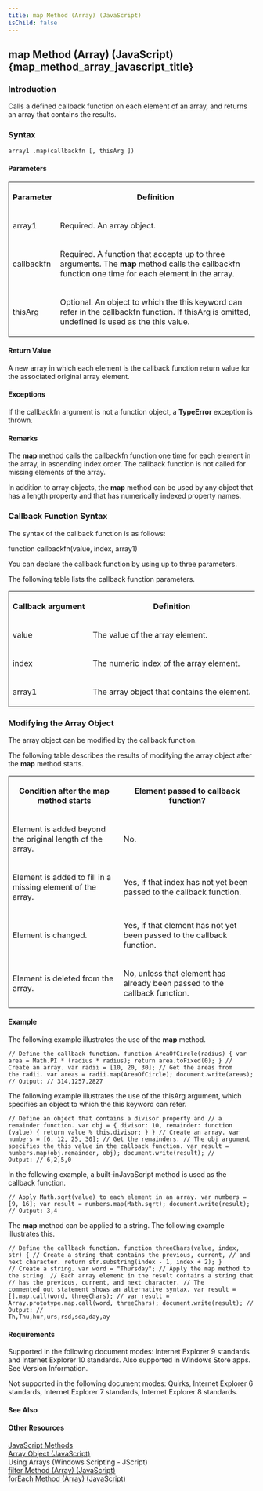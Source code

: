 ```yaml
---
title: map Method (Array) (JavaScript)
isChild: false
---
```


## map Method (Array) (JavaScript) {map_method_array_javascript_title}

### Introduction 

 Calls a defined callback function on each element of an array, and returns an array that contains the results.

### Syntax 

```
array1 .map(callbackfn [, thisArg ])
```

#### Parameters 

<div id="parametersSection" class="section" name="collapseableSection" style="">
  <div class="caption"></div>
  <div class="tableSection">
    <table width="50%" cellspacing="2" cellpadding="5" frame="lhs">
      <tr>
        <th>
          <p xmlns:util="util">
            Parameter
          </p>
        </th>
        <th>
          <p xmlns:util="util">
            Definition
          </p>
        </th>
      </tr>
      <tr>
        <td>
          <p xmlns:util="util">
            <span class="parameter" sdata="paramReference">array1</span>
          </p>
        </td>
        <td>
          <p xmlns:util="util">
            Required. An array object.
          </p>
        </td>
      </tr>
      <tr>
        <td>
          <p xmlns:util="util">
            <span class="parameter" sdata="paramReference">callbackfn</span>
          </p>
        </td>
        <td>
          <p xmlns:util="util">
            Required. A function that accepts up to three arguments. The <b>map</b> method calls the <span class="parameter" sdata="paramReference">callbackfn</span> function one time for each
            element in the array.
          </p>
        </td>
      </tr>
      <tr>
        <td>
          <p xmlns:util="util">
            <span class="parameter" sdata="paramReference">thisArg</span>
          </p>
        </td>
        <td>
          <p xmlns:util="util">
            Optional. An object to which the <span sdata="langKeyword" value="this"><span class="keyword">this</span></span> keyword can refer in the <span class="parameter" sdata=
            "paramReference">callbackfn</span> function. If <span class="parameter" sdata="paramReference">thisArg</span> is omitted, <span sdata="langKeyword" value="undefined"><span class=
            "keyword">undefined</span></span> is used as the <span sdata="langKeyword" value="this"><span class="keyword">this</span></span> value.
          </p>
        </td>
      </tr>
    </table>
  </div>
</div>

#### Return Value 

<div id="returnValueSection" class="section" name="collapseableSection" style="">
  <p xmlns:util="util">
    A new array in which each element is the callback function return value for the associated original array element.
  </p>
</div>

#### Exceptions 

<div id="ddueExceptionsSection" class="section" name="collapseableSection" style="">
  <p xmlns:util="util">
    If the <span class="parameter" sdata="paramReference">callbackfn</span> argument is not a function object, a <b>TypeError</b> exception is thrown.
  </p>
</div>

#### Remarks 

<div id="languageReferenceRemarksSection" class="section" name="collapseableSection" style="">
  <p xmlns:util="util">
    The <b>map</b> method calls the <span class="parameter" sdata="paramReference">callbackfn</span> function one time for each element in the array, in ascending index order. The callback function
    is not called for missing elements of the array.
  </p>
  <p xmlns:util="util">
    In addition to array objects, the <b>map</b> method can be used by any object that has a <span sdata="langKeyword" value="length"><span class="keyword">length</span></span> property and that has
    numerically indexed property names.
  </p>
  <h3 class="subHeading">
    Callback Function Syntax
  </h3>
  <div class="subsection">
    <p xmlns:util="util">
      The syntax of the callback function is as follows:
    </p>
    <p xmlns:util="util">
      <span class="code">function callbackfn(value, index, array1)</span>
    </p>
    <p xmlns:util="util">
      You can declare the callback function by using up to three parameters.
    </p>
    <p xmlns:util="util">
      The following table lists the callback function parameters.
    </p>
    <div class="caption"></div>
    <div class="tableSection">
      <table width="50%" cellspacing="2" cellpadding="5" frame="lhs">
        <tr>
          <th>
            <p xmlns:util="util">
              Callback argument
            </p>
          </th>
          <th>
            <p xmlns:util="util">
              Definition
            </p>
          </th>
        </tr>
        <tr>
          <td>
            <p xmlns:util="util">
              <span class="parameter" sdata="paramReference">value</span>
            </p>
          </td>
          <td>
            <p xmlns:util="util">
              The value of the array element.
            </p>
          </td>
        </tr>
        <tr>
          <td>
            <p xmlns:util="util">
              <span class="parameter" sdata="paramReference">index</span>
            </p>
          </td>
          <td>
            <p xmlns:util="util">
              The numeric index of the array element.
            </p>
          </td>
        </tr>
        <tr>
          <td>
            <p xmlns:util="util">
              <span class="parameter" sdata="paramReference">array1</span>
            </p>
          </td>
          <td>
            <p xmlns:util="util">
              The array object that contains the element.
            </p>
          </td>
        </tr>
      </table>
    </div>
  </div>
  <h3 class="subHeading">
    Modifying the Array Object
  </h3>
  <div class="subsection">
    <p xmlns:util="util">
      The array object can be modified by the callback function.
    </p>
    <p xmlns:util="util">
      The following table describes the results of modifying the array object after the <b>map</b> method starts.
    </p>
    <div class="caption"></div>
    <div class="tableSection">
      <table width="50%" cellspacing="2" cellpadding="5" frame="lhs">
        <tr>
          <th>
            <p xmlns:util="util">
              Condition after the <b>map</b> method starts
            </p>
          </th>
          <th>
            <p xmlns:util="util">
              Element passed to callback function?
            </p>
          </th>
        </tr>
        <tr>
          <td>
            <p xmlns:util="util">
              Element is added beyond the original length of the array.
            </p>
          </td>
          <td>
            <p xmlns:util="util">
              No.
            </p>
          </td>
        </tr>
        <tr>
          <td>
            <p xmlns:util="util">
              Element is added to fill in a missing element of the array.
            </p>
          </td>
          <td>
            <p xmlns:util="util">
              Yes, if that index has not yet been passed to the callback function.
            </p>
          </td>
        </tr>
        <tr>
          <td>
            <p xmlns:util="util">
              Element is changed.
            </p>
          </td>
          <td>
            <p xmlns:util="util">
              Yes, if that element has not yet been passed to the callback function.
            </p>
          </td>
        </tr>
        <tr>
          <td>
            <p xmlns:util="util">
              Element is deleted from the array.
            </p>
          </td>
          <td>
            <p xmlns:util="util">
              No, unless that element has already been passed to the callback function.
            </p>
          </td>
        </tr>
      </table>
    </div>
  </div>
</div>

#### Example 

<p xmlns:util="util">
  The following example illustrates the use of the <b>map</b> method.
</p>

```
// Define the callback function. function AreaOfCircle(radius) { var area = Math.PI * (radius * radius); return area.toFixed(0); } // Create an array. var radii = [10, 20, 30]; // Get the areas from
the radii. var areas = radii.map(AreaOfCircle); document.write(areas); // Output: // 314,1257,2827
```

<p xmlns:util="util">
  The following example illustrates the use of the <span class="parameter" sdata="paramReference">thisArg</span> argument, which specifies an object to which the <span sdata="langKeyword" value=
  "this"><span class="keyword">this</span></span> keyword can refer.
</p>

```
// Define an object that contains a divisor property and // a remainder function. var obj = { divisor: 10, remainder: function (value) { return value % this.divisor; } } // Create an array. var
numbers = [6, 12, 25, 30]; // Get the remainders. // The obj argument specifies the this value in the callback function. var result = numbers.map(obj.remainder, obj); document.write(result); //
Output: // 6,2,5,0
```

<p xmlns:util="util">
  In the following example, a built-inJavaScript method is used as the callback function.
</p>

```
// Apply Math.sqrt(value) to each element in an array. var numbers = [9, 16]; var result = numbers.map(Math.sqrt); document.write(result); // Output: 3,4
```

<p xmlns:util="util">
  The <b>map</b> method can be applied to a string. The following example illustrates this.
</p>

```
// Define the callback function. function threeChars(value, index, str) { // Create a string that contains the previous, current, // and next character. return str.substring(index - 1, index + 2); }
// Create a string. var word = "Thursday"; // Apply the map method to the string. // Each array element in the result contains a string that // has the previous, current, and next character. // The
commented out statement shows an alternative syntax. var result = [].map.call(word, threeChars); // var result = Array.prototype.map.call(word, threeChars); document.write(result); // Output: //
Th,Thu,hur,urs,rsd,sda,day,ay
```

#### Requirements 

<div id="requirementsTitleSection" class="section" name="collapseableSection" style="">
  <p xmlns:util="util"></p>
  <p>
    Supported in the following document modes: Internet Explorer 9 standards and Internet Explorer 10 standards. Also supported in Windows Store apps. See Version Information.
  </p>
  <p>
    Not supported in the following document modes: Quirks, Internet Explorer 6 standards, Internet Explorer 7 standards, Internet Explorer 8 standards.
  </p>
</div>

#### See Also 

<div id="seeAlsoSection" class="section" name="collapseableSection" style="">
  <h4 class="subHeading">
    Other Resources
  </h4>
  <div class="seeAlsoStyle">
    <span sdata="link" xmlns:util="util"><a href="003747e2-7860-4c96-b129-5180ae0fe745.htm">JavaScript Methods</a></span>
  </div>
  <div class="seeAlsoStyle">
    <span sdata="link" xmlns:util="util"><a href="08e5f552-0797-4b48-8164-609582fc18c9.htm">Array Object (JavaScript)</a></span>
  </div>
  <div class="seeAlsoStyle">
    <span sdata="link" xmlns:util="util">Using Arrays (Windows Scripting - JScript)</span>
  </div>
  <div class="seeAlsoStyle">
    <span sdata="link" xmlns:util="util"><a href="1d260370-9e6e-43fc-870f-2d35850db7ee.htm">filter Method (Array) (JavaScript)</a></span>
  </div>
  <div class="seeAlsoStyle">
    <span sdata="link" xmlns:util="util"><a href="bd188034-a62b-4cbd-99c8-46d70dd6823d.htm">forEach Method (Array) (JavaScript)</a></span>
  </div>
</div>

